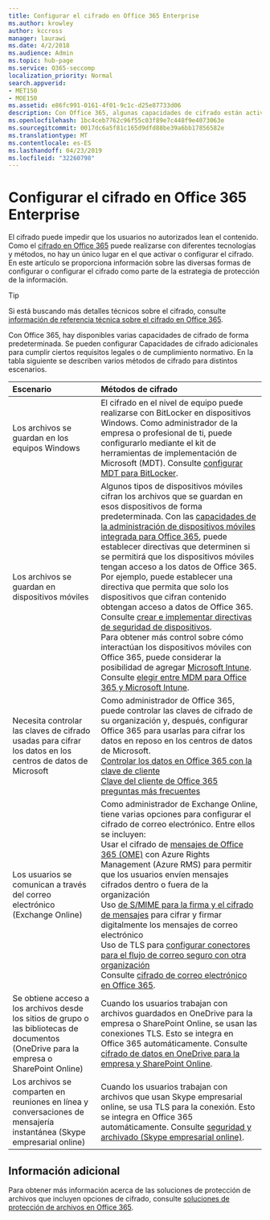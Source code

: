 ```yaml
---
title: Configurar el cifrado en Office 365 Enterprise
ms.author: krowley
author: kccross
manager: laurawi
ms.date: 4/2/2018
ms.audience: Admin
ms.topic: hub-page
ms.service: O365-seccomp
localization_priority: Normal
search.appverid:
- MET150
- MOE150
ms.assetid: e86fc991-0161-4f01-9c1c-d25e87733d06
description: Con Office 365, algunas capacidades de cifrado están activadas de forma predeterminada; se pueden configurar otras funciones para cumplir ciertos requisitos legales o de cumplimiento normativo.
ms.openlocfilehash: 1bc4ceb7762c96f55c03f89e7c448f9e4073063e
ms.sourcegitcommit: 0017dc6a5f81c165d9dfd88be39a6bb17856582e
ms.translationtype: MT
ms.contentlocale: es-ES
ms.lasthandoff: 04/23/2019
ms.locfileid: "32260798"
---
```

# <a name="set-up-encryption-in-office-365-enterprise"></a>Configurar el cifrado en Office 365 Enterprise

El cifrado puede impedir que los usuarios no autorizados lean el contenido. Como el [cifrado en Office 365](encryption.md) puede realizarse con diferentes tecnologías y métodos, no hay un único lugar en el que activar o configurar el cifrado. En este artículo se proporciona información sobre las diversas formas de configurar o configurar el cifrado como parte de la estrategia de protección de la información.
  
> [!TIP]
> Si está buscando más detalles técnicos sobre el cifrado, consulte [información de referencia técnica sobre el cifrado en Office 365](technical-reference-details-about-encryption.md).
  
Con Office 365, hay disponibles varias capacidades de cifrado de forma predeterminada. Se pueden configurar Capacidades de cifrado adicionales para cumplir ciertos requisitos legales o de cumplimiento normativo. En la tabla siguiente se describen varios métodos de cifrado para distintos escenarios.
  
|**Escenario**|**Métodos de cifrado**|
|:-----|:-----|
|Los archivos se guardan en los equipos Windows  <br/> |El cifrado en el nivel de equipo puede realizarse con BitLocker en dispositivos Windows. Como administrador de la empresa o profesional de ti, puede configurarlo mediante el kit de herramientas de implementación de Microsoft (MDT). Consulte [configurar MDT para BitLocker](https://go.microsoft.com/fwlink/?linkid=849282).  <br/> |
|Los archivos se guardan en dispositivos móviles  <br/> |Algunos tipos de dispositivos móviles cifran los archivos que se guardan en esos dispositivos de forma predeterminada. Con las [capacidades de la administración de dispositivos móviles integrada para Office 365](https://support.office.com/article/a1da44e5-7475-4992-be91-9ccec25905b0), puede establecer directivas que determinen si se permitirá que los dispositivos móviles tengan acceso a los datos de Office 365. Por ejemplo, puede establecer una directiva que permita que solo los dispositivos que cifran contenido obtengan acceso a datos de Office 365. Consulte [crear e implementar directivas de seguridad de dispositivos](https://support.office.com/article/d310f556-8bfb-497b-9bd7-fe3c36ea2fd6).  <br/> Para obtener más control sobre cómo interactúan los dispositivos móviles con Office 365, puede considerar la posibilidad de agregar [Microsoft Intune](https://aka.ms/qzln04). Consulte [elegir entre MDM para Office 365 y Microsoft Intune](https://support.office.com/article/c93d9ab9-efb2-4349-9b93-30c30562ee22).  <br/> |
|Necesita controlar las claves de cifrado usadas para cifrar los datos en los centros de datos de Microsoft  <br/> | Como administrador de Office 365, puede controlar las claves de cifrado de su organización y, después, configurar Office 365 para usarlas para cifrar los datos en reposo en los centros de datos de Microsoft.  <br/> [Controlar los datos en Office 365 con la clave de cliente](controlling-your-data-using-customer-key.md) <br/> [Clave del cliente de Office 365 preguntas más frecuentes](service-encryption-with-customer-key-faq.md) <br/> |
|Los usuarios se comunican a través del correo electrónico (Exchange Online)  <br/> | Como administrador de Exchange Online, tiene varias opciones para configurar el cifrado de correo electrónico. Entre ellos se incluyen:  <br/>  Usar el cifrado de [mensajes de Office 365 (OME)](set-up-new-message-encryption-capabilities.md) con Azure Rights Management (Azure RMS) para permitir que los usuarios envíen mensajes cifrados dentro o fuera de la organización  <br/>  Uso [de S/MIME para la firma y el cifrado de mensajes](https://aka.ms/c6dozg) para cifrar y firmar digitalmente los mensajes de correo electrónico  <br/>  Uso de TLS para [configurar conectores para el flujo de correo seguro con otra organización](https://aka.ms/hs809p) <br/>  Consulte [cifrado de correo electrónico en Office 365](https://aka.ms/hic3f7).  <br/> |
|Se obtiene acceso a los archivos desde los sitios de grupo o las bibliotecas de documentos (OneDrive para la empresa o SharePoint Online)  <br/> |Cuando los usuarios trabajan con archivos guardados en OneDrive para la empresa o SharePoint Online, se usan las conexiones TLS. Esto se integra en Office 365 automáticamente. Consulte [cifrado de datos en OneDrive para la empresa y SharePoint Online](https://go.microsoft.com/fwlink/?linkid=526379).  <br/> |
|Los archivos se comparten en reuniones en línea y conversaciones de mensajería instantánea (Skype empresarial online)  <br/> |Cuando los usuarios trabajan con archivos que usan Skype empresarial online, se usa TLS para la conexión. Esto se integra en Office 365 automáticamente. Consulte [seguridad y archivado (Skype empresarial online)](https://aka.ms/nuq4ws).  <br/> |

## <a name="additional-information"></a>Información adicional

Para obtener más información acerca de las soluciones de protección de archivos que incluyen opciones de cifrado, consulte [soluciones de protección de archivos en Office 365](https://www.microsoft.com/en-us/download/details.aspx?id=55523).